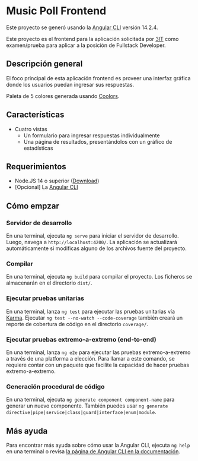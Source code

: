 # Music Poll Frontend

Este proyecto se generó usando la [Angular CLI](https://github.com/angular/angular-cli) versión 14.2.4.

Este proyecto es el frontend para la aplicación solicitada por [3IT](https://www.3it.cl/) como examen/prueba para aplicar a la posición de Fullstack Developer.

## Descripción general

El foco principal de esta aplicación frontend es proveer una interfaz gráfica donde los usuarios puedan ingresar sus respuestas.

Paleta de 5 colores generada usando [Coolors](https://coolors.co/2c4251-6ab547-edd83d-d16666-9197ae).

## Características

- Cuatro vistas
  - Un formulario para ingresar respuestas individualmente
  - Una página de resultados, presentándolos con un gráfico de estadísticas

## Requerimientos

- Node.JS 14 o superior ([Download](https://nodejs.org/))
- [Opcional] La [Angular CLI](https://cli.angular.io/)

## Cómo empzar

### Servidor de desarrollo

En una terminal, ejecuta `ng serve` para iniciar el servidor de desarrollo. Luego, navega a `http://localhost:4200/`. La aplicación se actualizará automáticamente si modificas alguno de los archivos fuente del proyecto.

### Compilar

En una terminal, ejecuta `ng build` para compilar el proyecto. Los ficheros se almacenarán en el directorio `dist/`.

### Ejecutar pruebas unitarias

En una terminal, lanza `ng test` para ejecutar las pruebas unitarias vía [Karma](https://karma-runner.github.io). Ejecutar `ng test --no-watch --code-coverage` también creará un reporte de cobertura de código en el directorio `coverage/`.

### Ejecutar pruebas extremo-a-extremo (end-to-end)

En una terminal, lanza `ng e2e` para ejecutar las pruebas extremo-a-extremo a través de una platforma a elección. Para llamar a este comando, se requiere contar con un paquete que facilite la capacidad de hacer pruebas extremo-a-extremo.

### Generación procedural de código

En una terminal, ejecuta `ng generate component component-name` para generar un nuevo componente. También puedes usar `ng generate directive|pipe|service|class|guard|interface|enum|module`.

## Más ayuda

Para encontrar más ayuda sobre cómo usar la Angular CLI, ejecuta `ng help` en una terminal o revisa [la página de Angular CLI en la documentación](https://angular.io/cli).

